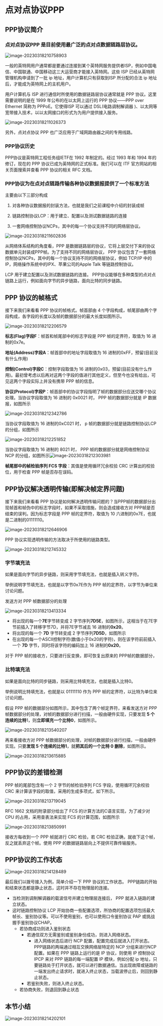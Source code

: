 # 点对点协议PPP

## PPP协议简介

### 点对点协议PPP 是目前使用最广泛的点对点数据链路层协议。



![image-20230318210758903](./assets/image-20230318210758903.png)

一般的英特网用户通常都是要通过连接到某个英特网服务提供者ISP，例如中国电信、中国联通、中国移动这三大运营商才能接入英特网。这些 ISP 已经从英特网管理机构申请到了一批 ip 地址，用户计算机只有获取到ISP 所分配的合法 ip 地址后，才能成为英特网上的主机用户。

用户计算机与 ISP 进行通信时所使用的数据链路层协议通常就是 PPP 协议。这里需要说明的是在 1999 年公布的在以太网上运行的 PPP 协议——PPP over Ethernet 简称为 PPPoE。它使得ISP 可以通过 DSL(电路调制解调器 )、以太网等宽带接入技术，以以太网接口的形式为为用户提供接入服务。

![image-20230318211026373](./assets/image-20230318211026373.png)

另外，点对点协议 PPP 也广泛应用于广域网路由器之间的专用线路。

### PPP协议历史

PPP协议是英特网工程任务组IETF在 1992 年制定的。经过 1993 年和 1994 年的修订，现在的 PPP 协议已成为英特网的正式标准。我们可以在 ITF 官方网站的相关页面搜索并查看 PPP 协议的相关 RFC 文档。



### PPP协议为在点对点链路传输各种协议数据报提供了一个标准方法

主要由以下三部分构成

1. 对各种协议数据报的封装方法，也就是我们之前课程中介绍的封装成帧

2. 链路控制协议LCP：用于建立、配置以及测试数据链路的连接

3. 一套网络控制协议NCPs，其中的每一个协议支持不同的网络层协议。

![image-20230318211602836](./assets/image-20230318211602836.png)

从网络体系结构的角度看，PPP 是数据链路层的协议，它将上层交付下来的协议数据单元封装成PPP帧。为了支持不同的网络层协议， PPP 协议包含了一套网络控制协议NCPs，其中的每一个协议支持不同的网络层协议，例如 TCP/IP 中的 IP，网络操作系统中的IPX、苹果公司的Apple Talk 等链路控制协议。 

LCP 用于建立配置以及测试数据链路的连接。 PPP协议能够在多种类型的点对点链路上运行，例如面向字节的异步链路，面向比特的同步链路。

## PPP 协议的帧格式

接下来我们来看看 PPP 协议的帧格式。帧首部由 4 个字段构成，帧尾部由两个字段构成，各字段的长度以及帧的数据部分的最大长度如图所示。

![image-20230318212206579](./assets/image-20230318212206579.png)

**标志(Flag)字段F**：帧首和帧尾部中的标志字段是 PPP 帧的定界符，取值为 16 进制的0x7e。

**地址(Address)字段A**：帧首部中的地址字段取值为 16 进制的0xFF，预留(目前没有什么作用)

**控制(Control)字段C**：控制字段取值为 16 进制的0x03，预留(目前没有什么作用)。最初曾考虑以后再对这两个字段的值进行其他定义，但至今也没有给出，可见这两个字段实际上并没有携带 PPP 帧的信息。

**协议(Protocol)字段P**：帧首部中的协议字段指明了帧的数据部分应送交哪个协议处理。当协议字段取值为 16 进制的 0x0021 时， PPP 帧的数据部分就是 IP 数据报，如图所示



![image-20230318212342786](./assets/image-20230318212342786.png)

当协议字段取值为 16 进制的0xC021 时， p 帧的数据部分就是链路控制协议LCP的分组，如图所示

![image-20230318212251852](./assets/image-20230318212251852.png)

当协议字段取值为 16 进制的 8021 时， PPP 帧的数据部分就是网络控制协议 NCP 的分组，如图所示![image-20230318212303981](./assets/image-20230318212303981.png)

**帧尾部中的帧检验序列 FCS 字段**：其值是使用循环冗余校验 CRC 计算出的校验位，用于检查 PPP 帧是否存在误码。

## PPP协议解决透明传输(即解决帧定界问题)

接下来我们来看看 PPP 协议是如何解决透明传输问题的？当PPP帧的数据部分出现帧首和帧伪中的标志字段时，如果不采取措施，则会造成接收方对 PPP帧是否结束的误判。因为标志字段是 PPP 帧的定界符，取值为 10 六进制的0x7E，也就是二进制的01111110。

![image-20230318212646906](./assets/image-20230318212646906.png)

PPP 协议实现透明传输的方法取决于所使用的链路类型。

![image-20230318212745332](./assets/image-20230318212745332.png)

### 字节填充法

如果是面向字节的异步链路，则采用字节填充法，也就是插入转义字符。

举例说明字节填充法，也就是以字节0x7E作为 PPP 帧的定界符，以字节为单位来讨论问题。

发送方对 PPP 帧数据部分的处理

![image-20230318213413334](./assets/image-20230318213413334.png)

- 将出现的每一个**7E**字节转变成 2 字节序列**7D5E**，如图所示，这相当于在7E字节前插入了转移字节7D，并将7E字节减去 16 进制的**0x20**。
- 将出现的每一个 **7D** 字节转变成 2 字节序列**7D5D**，如图所示
- 在出现的每一个ASCII控制字符(数值小于0x20的字符)，则在该字符前前插入一个 **7D** 字节，同时将该字符的编码加上 16 进制的**0x20**。

对于 PPP 帧的接收方，只要进行反变换，即可恢复出原来的 PPP帧的数据部分，

### 比特填充法

如果是面向比特的同步链路，则采用比特填充法，也就是插入比特0。

举例说明比特填充法，也就是以 01111110 作为 PPP 帧的定界符，以比特为单位来讨论问题。

假设 PPP 帧的数据部分如图所示，其中包含了两个帧定界符，来看发送方对 PPP 帧数据部分的处理，对帧的数据部分进行扫描，一般由硬件实现，只要发现 **5 个连续的比特**1，则**立即填充一个比特0**，如图所示。

![image-20230318213540207](./assets/image-20230318213540207.png)

再来看接收方对 PPP 帧数据部分的处理，对帧的数据部分进行扫描，一般由硬件实现。只要**发现 5 个连续的比特1**，就**把其后的一个比特 0 删除**，如图所示。

![image-20230318213615885](./assets/image-20230318213615885.png)

## PPP协议的差错检测

PPP 帧的尾部包含有一个 2 字节的帧检验序列 FCS 字段，使用循环冗余校验 CRC 来计算该字段的取值，采用的生成多项式，如下所示。 

![image-20230318213719045](./assets/image-20230318213719045.png)

RFC 1662 文档的附录部分给出了 FCS 的计算方法的C语言实现，为了减少对 CPU 的占用，采用查表法来实现 FCS 的计算范围，如图所示

![image-20230318213850991](./assets/image-20230318213850991.png)

接收方每收到一个 PPP 帧就进行 CRC 检验，若 CRC 检验正确，就收下这个帧，反之就丢弃这个帧。使用 PPP 的数据链路层向上不提供可靠传输服务。

## PPP协议的工作状态

![image-20230318214128489](./assets/image-20230318214128489.png)

最后我们以拨号接入为例，简单介绍一下 PPP 协议的工作状态。 PPP链路的开始和结束状态都是静止状态，这时并不存在物理层的连接。

- 当检测到调制解调器的载波信号并建立物理层连接后， PPP 就进入链路的建立状态。
- 这时链路控制协议 LCP 开始协商一些配置选项，所协商的配置选项包括最大帧长、鉴别协议等。可以不使用鉴别，也可以使用口令鉴别协议 PAP 或挑战握手鉴别协议CHAP。
  - 若协商成功则进入鉴别状态
    - 若通信双方无需鉴别或鉴别身份成功，则进入网络状态。
      - 进入网络状态后进行 NCP 配置，配置完成后就进入打开状态。PPP链路的两端通过相互交换网络层特定的 NCP 分组来进行NCP配置。如果在 PPP 链路上运行的是 IP 协议，则使用 IP 控制协议 IPCP 来对 PPP 链路的每一端配置 IP 模块，例如分配 ip 地址，只要链路处于打开状态，就可以进行数据通信。当出现故障或链路的一端发出终止请求时，就进入终止状态，当载波停止后，则回到静止状态。
    - 若鉴别失败，则进入终止状态。
  - 若协商失败，则退回到静止状态

## 本节小结

![image-20230318214202101](./assets/image-20230318214202101.png)